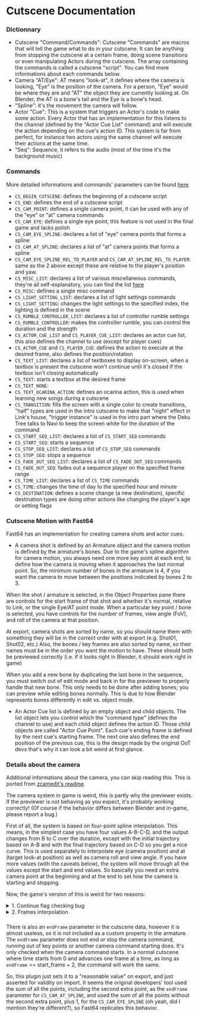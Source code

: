 # Cutscene Documentation

### Dictionnary
- Cutscene "Command/Commands": Cutscene "Commands" are macros that will tell the game what to do in your cutscene. It can be anything from stopping the cutscene at a certain frame, doing scene transitions or even manipulating Actors during the cutscene. The array containing the commands is called a cutscene "script". You can find more informations about each commands below.
- Camera "AT/Eye": AT means "look-at", it defines where the camera is looking, "Eye" is the position of the camera. For a person, "Eye" would be where they are and "AT" the object they are currently looking at. On Blender, the AT is a bone's tail and the Eye is a bone's head.
- "Spline": it's the movement the camera will follow.
- Actor "Cue": This is a system that triggers an Actor's code to make some action. Every Actor that has an implementation for this listens to the channel (defined by the "Actor Cue List" command) and will execute the action depending on the cue's action ID. This system is far from perfect, for instance two actors using the same channel will execute their actions at the same time.
- "Seq": Sequence, it refers to the audio (most of the time it's the background music)

### Commands
More detailed informations and commands' parameters can be found [here](https://github.com/zeldaret/oot/blob/master/include/z64cutscene_commands.h)

- ``CS_BEGIN_CUTSCENE``: defines the beginning of a cutscene script
- ``CS_END``: defines the end of a cutscene script 
- ``CS_CAM_POINT``: defines a single camera point, it can be used with any of the "eye" or "at" camera commands
- ``CS_CAM_EYE``: defines a single eye point, this feature is not used in the final game and lacks polish
- ``CS_CAM_EYE_SPLINE``: declares a list of "eye" camera points that forms a spline
- ``CS_CAM_AT_SPLINE``: declares a list of "at" camera points that forms a spline
- ``CS_CAM_EYE_SPLINE_REL_TO_PLAYER`` and ``CS_CAM_AT_SPLINE_REL_TO_PLAYER``: same as the 2 above except these are relative to the player's position and yaw.
- ``CS_MISC_LIST``: declares a list of various miscellaneous commands, they're all self-explanatory, you can find the list [here](https://github.com/zeldaret/oot/blob/master/include/z64cutscene.h#L167-L204)
- ``CS_MISC``: defines a single misc command
- ``CS_LIGHT_SETTING_LIST``: declares a list of light settings commands
- ``CS_LIGHT_SETTING``: changes the light settings to the specified index, the lighting is defined in the scene
- ``CS_RUMBLE_CONTROLLER_LIST``: declares a list of controller rumble settings
- ``CS_RUMBLE_CONTROLLER``: makes the controller rumble, you can control the duration and the strength
- ``CS_ACTOR_CUE_LIST`` and ``CS_PLAYER_CUE_LIST``: declares an actor cue list, this also defines the channel to use (except for player cues)
- ``CS_ACTOR_CUE`` and ``CS_PLAYER_CUE``: defines the action to execute at the desired frame, also defines the position/rotation
- ``CS_TEXT_LIST``: declares a list of textboxes to display on-screen, when a textbox is present the cutscene won't continue until it's closed if the textbox isn't closing automatically
- ``CS_TEXT``: starts a textbox at the desired frame
- ``CS_TEXT_NONE``:
- ``CS_TEXT_OCARINA_ACTION``: defines an ocarina action, this is used when learning new songs during a cutscene
- ``CS_TRANSITION``: fills the screen with a single color to create transitions, "half" types are used in the intro cutscene to make that "night" effect in Link's house, "trigger instance" is used in the intro part where the Deku Tree talks to Navi to keep the screen white for the duration of the command
- ``CS_START_SEQ_LIST``: declares a list of ``CS_START_SEQ`` commands
- ``CS_START_SEQ``: starts a sequence
- ``CS_STOP_SEQ_LIST``: declares a list of ``CS_STOP_SEQ`` commands
- ``CS_STOP_SEQ``: stops a sequence
- ``CS_FADE_OUT_SEQ_LIST``: declares a list of ``CS_FADE_OUT_SEQ`` commands
- ``CS_FADE_OUT_SEQ``: fades out a sequence player on the specified frame range
- ``CS_TIME_LIST``: declares a list of ``CS_TIME`` commands
- ``CS_TIME``: changes the time of day to the specified hour and minute
- ``CS_DESTINATION``: defines a scene change (a new destination), specific destination types are doing other actions like changing the player's age or setting flags

### Cutscene Motion with Fast64
Fast64 has an implementation for creating camera shots and actor cues.

- A camera shot is defined by an Armature object and the camera motion is defined by the armature's bones. Due to the game's spline algorithm for camera motion, you always need one more key point at each end, to define how the camera is moving when it approaches the last normal point. So, the minimum number of bones in the armature is 4, if you want the camera to move between the positions indicated by bones 2 to 3.

When the shot / armature is selected, in the Object Properties pane there are controls for the start frame of that shot and whether it's normal, relative to Link, or the single Eye/AT point mode. When a particular key point / bone is selected, you have controls for the number of frames, view angle (FoV), and roll of the camera at that position.

At export, camera shots are sorted by name, so you should name them with something they will be in the correct order with at export (e.g. Shot01, Shot02, etc.) Also, the bones / key frames are also sorted by name, so their names must be in the order you want the motion to have. These should both be previewed correctly (i.e. if it looks right in Blender, it should work right in game)

When you add a new bone by duplicating the last bone in the sequence, you must switch out of edit mode and back in for the previewer to properly handle that new bone. This only needs to be done after adding bones; you can preview while editing bones normally. This is due to how Blender represents bones differently in edit vs. object mode.

- An Actor Cue list is defined by an empty object and child objects. The list object lets you control which the "command type" (defines the channel to use) and each child object defines the action ID. Those child objects are called "Actor Cue Point". Each cue's ending frame is defined by the next cue's starting frame. The next one also defines the end position of the previous cue, this is the design made by the original OoT devs that's why it can look a bit weird at first glance.

### Details about the camera
Additional informations about the camera, you can skip reading this. This is ported from [zcamedit's readme](https://github.com/sauraen/zcamedit#details).

The camera system in game is weird, this is partly why the previewer exists. If the previewer is not behaving as you expect, it's probably working correctly! (Of course if the behavior differs between Blender and in-game, please report a bug.)

First of all, the system is based on four-point spline interpolation. This means, in the simplest case you have four values A-B-C-D, and the output changes from B to C over the duration, except with the initial trajectory based on A-B and with the final trajectory based on C-D so you get a nice curve. This is used separately to interpolate eye (camera position) and at (target look-at position) as well as camera roll and view angle. If you have more values (with the caveats below), the system will move through all the values except the start and end values. So basically you need an extra camera point at the beginning and at the end to set how the camera is starting and stopping.

Now, the game's version of this is weird for two reasons:

<details closed>
<summary>1. Continue flag checking bug</summary>
If you don't care about the coding and just want to make cutscenes, you don't have to worry about this, Fast64 takes care of it at import/export. Just make sure every cutscene command has at least 4 key points (bones).

There is a bug (in the actual game) where when incrementing to the next set of key points, the key point which is checked for whether it's the last point or not is the last point of the new set, not the last point of the old set. This means that you always need an additional extra point at the end (except for the case of exactly four points, see below). This is in addition to the extra point at the end (and the one at the beginning) which are used for the spline interpolation to set how the camera behaves at the start or the end. No data whatsoever is read from this second extra point (except for the flag that it's the last point, which is set up automatically on export).

For the case of 4 points, the camera motion from B to C works correctly, but when it gets to C, it reads the continue flag out of bounds (which will be an unspecified value). In most cases that byte won't be 0xFF, which means that on the following frame it will take the case for 1/2/3 points, and not initialize the camera position values at all, potentially leading to garbage values being used for them.

So in summary:
- Command has 0 points: Will fail to export, but probably crash in game
- Command has 1/2/3 points: Command will immediately end; the position and look will be uninitialized values, whatever was last on the stack (may cause a floating-point exception)
- Command has 4 points: Works, but don't let the cutscene get to the end of this command
- Command has 5 points: Works as if it had 4 points
- Command has 6 points: Works as if it had 5 points
- Etc.

Fast64 will automatically add this second extra point at the end on export, and also automatically remove the extra point at the end on import unless the command has only four points.
</details>

<details closed>
<summary>2. Frames interpolation</summary>
The number of frames actually spent between key points is interpolated in reciprocals and in a varying way between the key points. This makes predicting the number of frames actually spent extremely difficult unless the frames values are the same. In fact it's so difficult that this plugin actually just simulates the cutscene frame-by-frame up to the current frame every time the Blender frame changes, because solving for the position at some future time without actually stepping through all the frames up to there is too hard.

Note: It's a discretized differential equation, if time was continuous, i.e. the frame rate was infinite, it could be solved with calculus, but since it moves in discrete steps at the frames, even the calculus solution would be only approximate. On top of that, when it changes from going between B-C and going between C-D, the initial position near C depends on what happened at B, and so on.

You can think of it as it will spend *about* ``N frames`` around each key point. So, if the camera moves from point B to C but B has a larger ``frames`` value than C, the camera will move more slowly near B and more quickly near C. Also, a value of 0 means infinity, not zero, if C has ``frames=0`` the camera will approach C but never reach it.

Only the ``frames`` values of points B and C affect the result when the camera is between B and C. So, the ``frames`` values of the one extra points at the beginning and the end (in this case A and D) can be arbitrary.

The actual algorithm is:
- Compute the increment in ``t`` value (percentage of the way from point B to C) at point B by 1 / ``B.frames``, or 0 if ``B.frames`` is 0
- Compute the increment in ``t`` value at point C by 1 / ``C.frames`` or 0.
- Linearly interpolate between these based on the current ``t`` value.
- Add this increment to ``t``.

So you can think of it like, if ``B.frames`` is 10 and ``C.frames`` is 30, the camera moves 1/10th of the way from B to C per frame when it's at B, and 1/30th of the way from B to C per frame when it's nearly at C. But, when it's halfway between B and C, it doesn't move 1/20th of the way per frame, it moves (1/10)/2 + (1/30)/2 = 1/15th of the way. And on top of that, it will cross that positional halfway point less than half the total number of frames it actually takes to get from B to C.
</details>

###
There is also an ``endFrame`` parameter in the cutscene data, however it is almost useless, so it is not included as a custom property in the armature. The ``endFrame`` parameter does not end or stop the camera command, running out of key points or another camera command starting does. It's only checked when the camera command starts. In a normal cutscene where time starts from 0 and advances one frame at a time, as long as ``endFrame`` >= start_frame + 2, the command will work the same.

So, this plugin just sets it to a "reasonable value" on export, and just asserted for validity on import. It seems the original developers' tool used the sum of all the points, including the second extra point, as the ``endFrame`` parameter for ``CS_CAM_AT_SPLINE``, and used the sum of all the points without the second extra point, plus 1, for the ``CS_CAM_EYE_SPLINE`` (oh yeah, did I mention they're different?), so Fast64 replicates this behavior.

